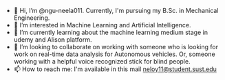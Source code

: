 - 👋 Hi, I’m @ngu-neela011. Currently, I'm pursuing my B.Sc. in Mechanical Engineering.
- 👀 I’m interested in Machine Learning and Artificial Intelligence. 
- 🌱 I’m currently learning about the machine learning medium stage in udemy and Alison platform.
- 💞️ I’m looking to collaborate on working with someone who is looking for work on real-time data analysis for Autonomous vehicles. Or, someone working with a helpful voice recognized stick for blind people.
- 📫 How to reach me: I'm available in this mail neloy11@student.sust.edu

<!---
ngu-neela011/ngu-neela011 is a ✨ special ✨ repository because its `README.md` (this file) appears on your GitHub profile.
You can click the Preview link to take a look at your changes.
--->
